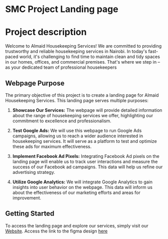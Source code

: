 # SMC Project Landing page

# Project description

Welcome to Almaid Housekeeping Services! We are committed to providing trustworthy and reliable housekeeping services in Nairobi. In today's fast-paced world, it's challenging to find time to maintain clean and tidy spaces in our homes, offices, and commercial premises. That's where we step in – as your dedicated team of professional housekeepers


## Webpage Purpose

The primary objective of this project is to create a landing page for Almaid Housekeeping Services. This landing page serves multiple purposes:

1. **Showcase Our Services:** The webpage will provide detailed information about the range of housekeeping services we offer, highlighting our commitment to excellence and professionalism.

2. **Test Google Ads:** We will use this webpage to run Google Ads campaigns, allowing us to reach a wider audience interested in housekeeping services. It will serve as a platform to test and optimize these ads for maximum effectiveness.

3. **Implement Facebook Ad Pixels:** Integrating Facebook Ad pixels on the landing page will enable us to track user interactions and measure the success of our Facebook ad campaigns. This data will help us refine our advertising strategy.

4. **Utilize Google Analytics:** We will integrate Google Analytics to gain insights into user behavior on the webpage. This data will inform us about the effectiveness of our marketing efforts and areas for improvement.

## Getting Started
To access the landing page and explore our services, simply visit our [Website](https://almaid-susan-githaiga.vercel.app/). 
Access the link to the figma design [here](https://www.figma.com/proto/Df4wGZkzr5qhyD0WhUueQZ/Landing-page?type=design&node-id=4-708&t=rOoCUaLYbauJp3x0-1&scaling=contain&page-id=0%3A1&starting-point-node-id=4%3A708&show-proto-sidebar=1&mode=design)